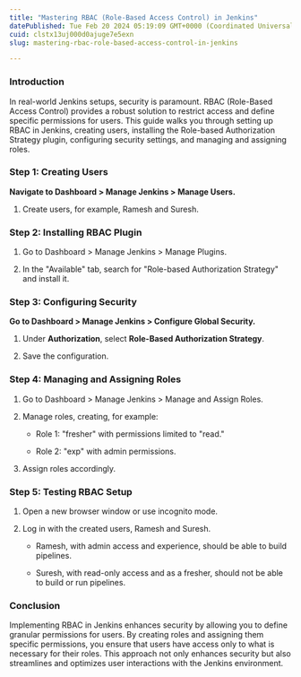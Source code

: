 ```yaml
---
title: "Mastering RBAC (Role-Based Access Control) in Jenkins"
datePublished: Tue Feb 20 2024 05:19:09 GMT+0000 (Coordinated Universal Time)
cuid: clstx13uj000d0ajuge7e5exn
slug: mastering-rbac-role-based-access-control-in-jenkins

---
```


### Introduction

In real-world Jenkins setups, security is paramount. RBAC (Role-Based Access Control) provides a robust solution to restrict access and define specific permissions for users. This guide walks you through setting up RBAC in Jenkins, creating users, installing the Role-based Authorization Strategy plugin, configuring security settings, and managing and assigning roles.

### Step 1: Creating Users

**Navigate to Dashboard &gt; Manage Jenkins &gt; Manage Users.**

1. Create users, for example, Ramesh and Suresh.
    

### Step 2: Installing RBAC Plugin

1. Go to Dashboard &gt; Manage Jenkins &gt; Manage Plugins.
    
2. In the "Available" tab, search for "Role-based Authorization Strategy" and install it.
    

### Step 3: Configuring Security

**Go to Dashboard &gt; Manage Jenkins &gt; Configure Global Security.**

1. Under **Authorization**, select **Role-Based Authorization Strategy**.
    
2. Save the configuration.
    

### Step 4: Managing and Assigning Roles

1. Go to Dashboard &gt; Manage Jenkins &gt; Manage and Assign Roles.
    
2. Manage roles, creating, for example:
    
    * Role 1: "fresher" with permissions limited to "read."
        
    * Role 2: "exp" with admin permissions.
        
3. Assign roles accordingly.
    

### Step 5: Testing RBAC Setup

1. Open a new browser window or use incognito mode.
    
2. Log in with the created users, Ramesh and Suresh.
    
    * Ramesh, with admin access and experience, should be able to build pipelines.
        
    * Suresh, with read-only access and as a fresher, should not be able to build or run pipelines.
        

### Conclusion

Implementing RBAC in Jenkins enhances security by allowing you to define granular permissions for users. By creating roles and assigning them specific permissions, you ensure that users have access only to what is necessary for their roles. This approach not only enhances security but also streamlines and optimizes user interactions with the Jenkins environment.